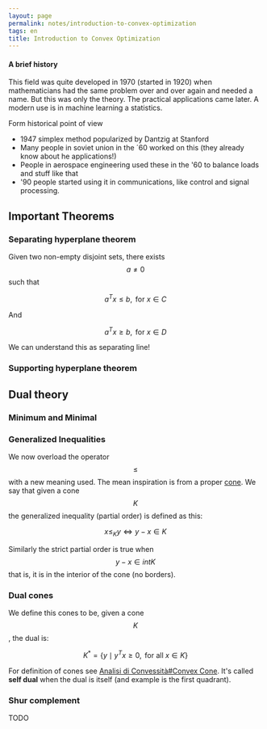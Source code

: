 ```yaml
---
layout: page
permalink: notes/introduction-to-convex-optimization
tags: en
title: Introduction to Convex Optimization
---
```


#### A brief history

This field was quite developed in 1970 (started in 1920) when mathematicians had the same problem over and over again and needed a name. But this was only the theory. The practical applications came later. A modern use is in machine learning a statistics.

Form historical point of view
- 1947 simplex method popularized by Dantzig at Stanford
- Many people in soviet union in the ´60 worked on this (they already know about he applications!)
- People in aerospace engineering used these in the '60 to balance loads and stuff like that
- '90 people started using it in communications, like control and signal processing.

## Important Theorems

### Separating hyperplane theorem

Given two non-empty disjoint sets, there exists $$a \neq 0$$ such that

$$
a^{T}x \leq b, \text{ for } x \in C
$$

And

$$
a^{T}x \geq b, \text{ for } x \in D
$$

We can understand this as separating line!

### Supporting hyperplane theorem


## Dual theory

### Minimum and Minimal


### Generalized Inequalities
We now overload the operator $$\leq$$ with a new meaning used. The mean inspiration is from a proper [cone](/notes/analisi-di-convessità#convex-cone).
We say that given a cone $$K$$ the generalized inequality (partial order) is defined as this:

$$
x \leq_{K} y \iff y - x \in K
$$

Similarly the strict partial order is true when $$y - x \in int  K$$ that is, it is in the interior of the cone (no borders).

### Dual cones
We define this cones to be, given a cone $$K$$, the dual is:

$$
K^{*} = \left\{ y \mid y^{T}x \geq 0 , \text{ for all } x \in K \right\} 
$$

For definition of cones see [Analisi di Convessità#Convex Cone](/notes/analisi-di-convessità#convex-cone).
It's called **self dual** when the dual is itself (and example is the first quadrant).


### Shur complement
TODO
